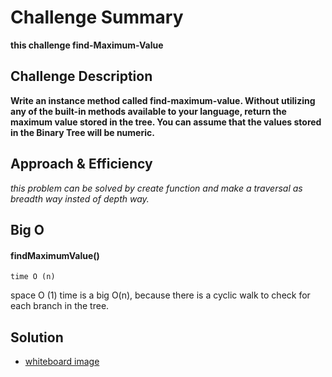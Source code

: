 # Challenge Summary

**this challenge find-Maximum-Value**

## Challenge Description

**Write an instance method called find-maximum-value. Without utilizing any of the built-in methods available to your language, return the maximum value stored in the tree. You can assume that the values stored in the Binary Tree will be numeric.**

## Approach & Efficiency
_this problem can be solved by create function and make a traversal as breadth way insted of depth way._

## Big O
   #### findMaximumValue()
    time O (n)
   space O (1)
time is a big O(n), because there is a cyclic walk to check for each branch in the tree.
## Solution
- [whiteboard image](https://ibb.co/YkBHRHc)